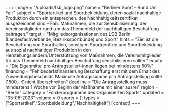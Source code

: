 +++
image = "/uploads/lsb_logo.png"
name = "Berliner Sport – Rund Um Fair"
subject = "Sportartikel und Sportbekleidung, deren sozial nachhaltige Produktion durch ein entsprechen. des Nachhaltigkeitszertifikat ausgezeichnet sind – Fair. Maßnahmen, die zur Sensibilisierung. der Vereinsmitglieder rund um das Themenfeld der nachhaltigen Beschaffung beitragen."
target = "Mitgliedsorganisationen des LSB Berlin (Landesfachverbände, Bezirkssportbünde) und Sport"
hints = "Ziel ist die Beschaffung von Sportbällen, sonstigen Sportgeräten und Sportbekleidung aus sozial nachhaltiger Produktion in den Herstellungsländern/Unterstützung von Maßnahmen, die Vereinsmitglieder für das Themenfeld nachhaltiger Beschaffung sensibilisieren sollen."
equity = "Die Eigenmittel pro Antragsteller/-innen liegen bei mindestens 50%"
financing = "Fehlbedarfsfinanzierung Beschaffung erst mit dem Erhalt des Zuwendungsbescheids Maximale Antragssumme pro Antragsstellung sollte 7.500,- € nicht überschreiten"
deadline = "Die Antragsstellung muss mindestens 1 Woche vor Beginn der Maßnahme mit einer ausrei"
region = "Berlin"
category = "Förderprogramme des Organisierten Sports"
updated = "05-06-2023"
volume = 0
sports = []
types = ["Sportartikel","Sportbekleidung","Nachhaltigkeit"]
[contact]
+++